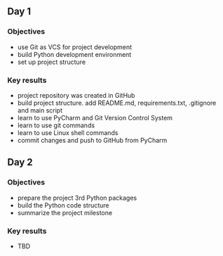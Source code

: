## Day 1
### Objectives
- use Git as VCS for project development
- build Python development environment
- set up project structure

### Key results
- project repository was created in GitHub
- build project structure. add README.md, requirements.txt, .gitignore and main script
- learn to use PyCharm and Git Version Control System
- learn to use git commands
- learn to use Linux shell commands
- commit changes and push to GitHub from PyCharm

## Day 2
### Objectives
- prepare the project 3rd Python packages
- build the Python code structure
- summarize the project milestone

### Key results
- TBD